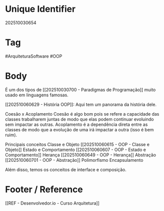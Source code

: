 # Unique Identifier
202510030654

# Tag
#ArquiteturaSoftware #OOP 

# Body
É um dos tipos de [[202510030700 - Paradigmas de Programação]] muito usado em linguagens famosas.

[[202510060629 - História OOP]]: Aqui tem um panorama da história dele.

Coesão x Acoplamento
Coesão é algo bom pois se refere a capacidade das classes trabalharem juntas de modo que elas podem continuar evoluindo sem impactar as outras. Acoplamento é a dependência direta entre as classes de modo que a evolução de uma irá impactar a outra (isso é bem ruim).

Principais conceitos 
	Classe e Objeto [[202510060615 - OOP - Classe e Objeto]]
	Estado e Comportamento [[202510060607 - OOP - Estado e Comportamento]]
	Herança [[202510060649 - OOP - Herança]]
	Abstração [[202510060701 - OOP - Abstração]]
	Polimorfismo
	Encapsulamento

Além disso, temos os conceitos de interface e composição.

# Footer / Reference
[[REF - Desenvolvedor.io - Curso Arquitetura]]